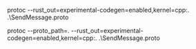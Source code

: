 protoc --rust_out=experimental-codegen=enabled,kernel=cpp:. .\SendMessage.proto

protoc --proto_path=. --rust_out=experimental-codegen=enabled,kernel=cpp:. .\SendMessage.proto